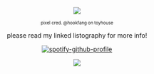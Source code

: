  <p align="center"><img src="https://i.imgur.com/rZg2DIW.gif" /></p>
 <p align="center"><sup><sub>pixel cred. @hookfang on toyhouse</sub></sup></p>

 <p align="center">please read my linked listography for more info! </p>
 
 [<p align="center">![spotify-github-profile](https://spotify-github-profile.kittinanx.com/api/view?uid=31cmn54eaehkdweb6h32ii3y2zwi&cover_image=true&theme=novatorem&show_offline=false&background_color=3c0606&interchange=false&bar_color=ca5b4e&bar_color_cover=false)](https://github.com/kittinan/spotify-github-profile)</p>

<p align="center"><img src="https://files.catbox.moe/9pq8dw.gif" /></p>
